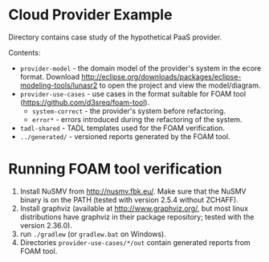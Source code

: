 Cloud Provider Example
======================

Directory contains case study of the hypothetical PaaS provider.

Contents:
* ```provider-model``` - the domain model of the provider's system in the ecore format. Download http://eclipse.org/downloads/packages/eclipse-modeling-tools/lunasr2 to open the project and view the model/diagram.
* ```provider-use-cases``` - use cases in the format suitable for FOAM tool (https://github.com/d3sreq/foam-tool).
	* ```system-correct``` - the provider's system before refactoring.
	* ```error*``` - errors introduced during the refactoring of the system.
* ```tadl-shared``` - TADL templates used for the FOAM verification.
* ```../generated/``` - versioned reports generated by the FOAM tool.

Running FOAM tool verification
==============================

1. Install NuSMV from http://nusmv.fbk.eu/. Make sure that the NuSMV binary is on the PATH (tested with version 2.5.4 without ZCHAFF).
2. Install graphviz (available at http://www.graphviz.org/, but most linux distributions have graphviz in their package repository; tested with the version 2.36.0).
3. run ```./gradlew``` (or ```gradlew.bat``` on Windows).
4. Directories ```provider-use-cases/*/out``` contain generated reports from FOAM tool.

